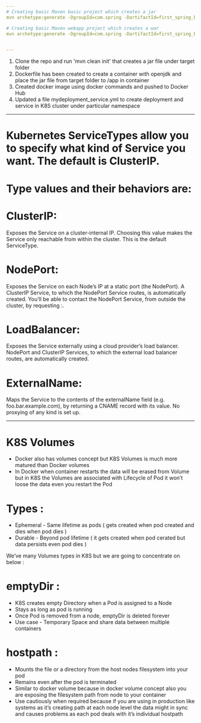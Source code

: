 ```yaml
---
# Creating basic Maven basic project which creates a jar
mvn archetype:generate -DgroupId=com.spring -DartifactId=first_spring_boot -DarchetypeArtifactId=maven-archetype-quickstart -Dversion=1.0.0-SNAPSHOT

# Creating basic Maven webapp project which creates a war
mvn archetype:generate -DgroupId=com.spring -DartifactId=first_spring_boot -DarchetypeArtifactId=maven-archetype-webapp -Dversion=1.0.0-SNAPSHOT


---
```

1. Clone the repo and run 'mvn clean init' that creates a jar file under target folder
2. Dockerfile has been created to create a container with openjdk and place the jar file from target folder to /app in container
3. Created docker image using docker commands and pushed to Docker Hub
4. Updated a file mydeployment_service.yml to create deployment and service in K8S cluster under particular namespace


---
# Kubernetes ServiceTypes allow you to specify what kind of Service you want. The default is ClusterIP.

# Type values and their behaviors are:

# ClusterIP: 
Exposes the Service on a cluster-internal IP. Choosing this value makes the Service only reachable from within the cluster. This is the default ServiceType.

# NodePort: 
Exposes the Service on each Node’s IP at a static port (the NodePort). A ClusterIP Service, to which the NodePort Service routes, is automatically created. You’ll be able to contact the NodePort Service, from outside the cluster, by requesting <NodeIP>:<NodePort>.

# LoadBalancer: 
Exposes the Service externally using a cloud provider’s load balancer. NodePort and ClusterIP Services, to which the external load balancer routes, are automatically created.

# ExternalName: 
Maps the Service to the contents of the externalName field (e.g. foo.bar.example.com), by returning a CNAME record with its value. No proxying of any kind is set up.


---
# K8S Volumes

* Docker also has volumes concept but K8S Volumes is much more matured than Docker volumes
* In Docker when container restarts the data will be erased from Volume but in K8S the Volumes are associated with Lifecycle of Pod it won’t loose the data even you restart the Pod


# Types : 

* Ephemeral - Same lifetime as pods ( gets created when pod created and dies when pod dies )
* Durable - Beyond pod lifetime ( it gets created when pod cerated but data persists even pod dies )

We’ve many Volumes types in K8S but we are going to concentrate on below :

# emptyDir :

* K8S creates empty Directory when a Pod is assigned to a Node
* Stays as long as pod is running
* Once Pod is removed from a node, emptyDir is deleted forever
* Use case - Temporary Space and share data between multiple containers

# hostpath :

* Mounts the file or a directory from the host nodes filesystem into your pod
* Remains even after the pod is terminated
* Similar to docker volume because in docker volume concept also you are exposing the filesystem path from node to your container
* Use cautiously when required because if you are using in production like systems as it’s creating path at each node level the data might in sync and causes problems as each pod deals with it’s individual hostpath

